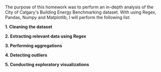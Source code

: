 The purpose of this homework was to perform an in-depth analysis of the City of Calgary's Building Energy Benchmarking dataset.
With using Regex, Pandas, Numpy and Matplotlib, I will perform the following list:

**1. Cleaning the dataset**

**2. Extracting relevant data using Regex**

**3. Performing aggregations**

**4. Detecting outliers**

**5. Conducting exploratory visualizations**

